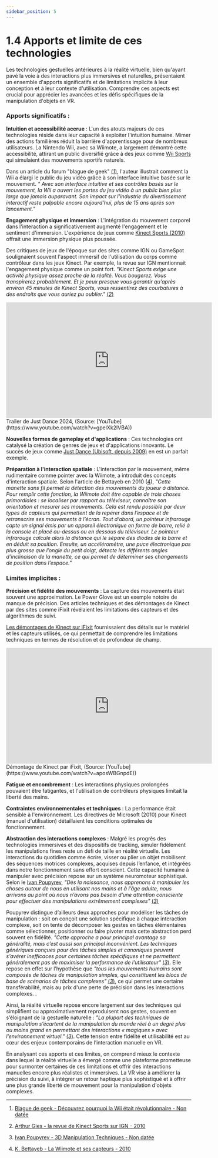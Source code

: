 ```yaml
---
sidebar_position: 5
---
```


# 1.4 Apports et limite de ces technologies

Les technologies gestuelles antérieures à la réalité virtuelle, bien qu'ayant pavé la voie à des interactions plus immersives et naturelles, présentaient un ensemble d'apports significatifs et de limitations implicite à leur conception et à leur contexte d'utilisation. Comprendre ces aspects est crucial pour apprécier les avancées et les défis spécifiques de la manipulation d'objets en VR.

### Apports significatifs :

**Intuition et accessibilité accrue** : L'un des atouts majeurs de ces technologies réside dans leur capacité à exploiter l'intuition humaine. Mimer des actions familières réduit la barrière d'apprentissage pour de nombreux utilisateurs. La Nintendo Wii, avec sa Wiimote, a largement démontré cette accessibilité, attirant un public diversifié grâce à des jeux comme [Wii Sports](https://www.nintendo.com/fr-fr/Jeux/Wii/Wii-Sports-283971.html?srsltid=AfmBOopAu7W82x_pJh0H9ONT6SKKzUjXErQeWyoKz4p0Dk_8ZLxfOlNb) qui simulaient des mouvements sportifs naturels.

Dans un article du forum "blague de geek" [(_1_)](https://www.blaguesdegeek.com/decouvrez-pourquoi-la-wii-etait-revolutionnaire/), l'auteur illustrait comment la Wii a élargi le public du jeu vidéo grâce à son interface intuitive basée sur le mouvement. _" Avec son interface intuitive et ses contrôles basés sur le mouvement, la Wii a ouvert les portes du jeu vidéo à un public bien plus large que jamais auparavant. Son impact sur l'industrie du divertissement interactif reste palpable encore aujourd'hui, plus de 15 ans après son lancement."_

**Engagement physique et immersion** : L'intégration du mouvement corporel dans l'interaction a significativement augmenté l'engagement et le sentiment d'immersion. L'expérience de jeux comme [Kinect Sports (2010)](https://fr.wikipedia.org/wiki/Kinect_Sports) offrait une immersion physique plus poussée.

Des critiques de jeux de l'époque sur des sites comme IGN ou GameSpot soulignaient souvent l'aspect immersif de l'utilisation du corps comme contrôleur dans les jeux Kinect. Par exemple, la revue sur IGN mentionnait l'engagement physique comme un point fort. _"Kinect Sports exige une activité physique assez proche de la réalité. Vous bougerez. Vous transpirerez probablement. Et je peux presque vous garantir qu'après environ 45 minutes de Kinect Sports, vous ressentirez des courbatures à des endroits que vous auriez pu oublier."_ [(_2_)](https://www.ign.com/articles/2010/11/04/kinect-sports-review)

<iframe width="560" height="315" src="https://www.youtube.com/embed/gpelXk2IVBA?si=dy7IK6dqZh48qC3k" title="YouTube video player" frameborder="0" allow="accelerometer; autoplay; clipboard-write; encrypted-media; gyroscope; picture-in-picture; web-share" referrerpolicy="strict-origin-when-cross-origin" allowfullscreen></iframe> Trailer de Just Dance 2024, (Source: [YouTube](https://www.youtube.com/watch?v=gpelXk2IVBA))

**Nouvelles formes de gameplay et d'applications** : Ces technologies ont catalysé la création de genres de jeux et d'applications innovants. Le succès de jeux comme [Just Dance (Ubisoft, depuis 2009)](<https://fr.wikipedia.org/wiki/Just_Dance_(s%C3%A9rie_de_jeux_vid%C3%A9o)>) en est un parfait exemple.

**Préparation à l'interaction spatiale** : L'interaction par le mouvement, même rudimentaire comme pointer avec la Wiimote, a introduit des concepts d'interaction spatiale. Selon l'article de Bettayeb en 2010 ([4](http://secondelmb.free.fr/edc2/activites/articlewii.pdf)), _"Cette manette sans fil permet la détection des mouvements du joueur à distance. Pour remplir cette fonction, la Wiimote doit être capable de trois choses primordiales : se localiser par rapport au téléviseur, connaître son orientation et mesurer ses mouvements. Cela est rendu possible par deux types de capteurs qui permettent de la repérer dans l’espace et de retranscrire ses mouvements à l’écran. Tout d’abord, un pointeur infrarouge capte un signal émis par un appareil électronique en forme de barre, relié à la console et placé au-dessus ou en dessous du téléviseur. Le pointeur infrarouge calcule alors la distance qui le sépare des diodes de la barre et en déduit sa position. Ensuite, un accéléromètre, une puce électronique pas plus grosse que l’ongle du petit doigt, détecte les différents angles d’inclinaison de la manette, ce qui permet de déterminer ses changements de position dans l’espace."_

### Limites implicites :

**Précision et fidélité des mouvements** : La capture des mouvements était souvent une approximation. Le Power Glove est un exemple notoire de manque de précision. Des articles techniques et des démontages de Kinect par des sites comme iFixit révélaient les limitations des capteurs et des algorithmes de suivi.

[Les démontages de Kinect sur iFixit](https://fr.ifixit.com/Vue+%C3%89clat%C3%A9e/Xbox+360+Kinect+Teardown/4066) fournissaient des détails sur le matériel et les capteurs utilisés, ce qui permettait de comprendre les limitations techniques en termes de résolution et de profondeur de champ.

<iframe width="560" height="315" src="https://www.youtube.com/embed/aposWBGnpdE?si=kJh4ZQ4qjcnTDsKH" title="YouTube video player" frameborder="0" allow="accelerometer; autoplay; clipboard-write; encrypted-media; gyroscope; picture-in-picture; web-share" referrerpolicy="strict-origin-when-cross-origin" allowfullscreen></iframe>  Démontage de Kinect par iFixit, (Source: [YouTube](https://www.youtube.com/watch?v=aposWBGnpdE))



**Fatigue et encombrement** : Les interactions physiques prolongées pouvaient être fatigantes, et l'utilisation de contrôleurs physiques limitait la liberté des mains.

**Contraintes environnementales et techniques** : La performance était sensible à l'environnement. Les directives de Microsoft (2010) pour Kinect (manuel d'utilisation) détaillaient les conditions optimales de fonctionnement.

**Abstraction des interactions complexes** : Malgré les progrès des technologies immersives et des dispositifs de tracking, simuler fidèlement les manipulations fines reste un défi de taille en réalité virtuelle. Les interactions du quotidien comme écrire, visser ou plier un objet mobilisent des séquences motrices complexes, acquises depuis l’enfance, et intégrées dans notre fonctionnement sans effort conscient. Cette capacité humaine à manipuler avec précision repose sur un système neuromoteur sophistiqué. Selon le [Ivan Poupyrev](https://docs.google.com/document/d/1xVlxUCdO4lO1bzlWmB8z4qXu5njmKpHg23HOlRwNhvs/edit?tab=t.0), _"Dès la naissance, nous apprenons à manipuler les choses autour de nous en utilisant nos mains et à l’âge adulte, nous arrivons au point où nous n’avons pas besoin d’une attention consciente pour effectuer des manipulations extrêmement complexes"_ [(_3_)](https://people.cs.vt.edu/~bowman/3dui.org/course_notes/siggraph2000/manipulation.pdf)

Poupyrev distingue d’ailleurs deux approches pour modéliser les tâches de manipulation : soit on conçoit une solution spécifique à chaque interaction complexe, soit on tente de décomposer les gestes en tâches élémentaires comme sélectionner, positionner ou faire pivoter mais cette abstraction perd souvent en fidélité. _"Cette approche a pour principal avantage sa généralité, mais c’est aussi son principal inconvénient. Les techniques génériques conçues pour des tâches simples et canoniques peuvent s’avérer inefficaces pour certaines tâches spécifiques et ne permettent généralement pas de maximiser la performance de l’utilisateur"_ [(_3_)](https://people.cs.vt.edu/~bowman/3dui.org/course_notes/siggraph2000/manipulation.pdf).
Elle repose en effet sur l’hypothèse que _"tous les mouvements humains sont composés de tâches de manipulation simples, qui constituent les blocs de base de scénarios de tâches complexes"_ [(_3_)](https://people.cs.vt.edu/~bowman/3dui.org/course_notes/siggraph2000/manipulation.pdf), ce qui permet une certaine transférabilité, mais au prix d'une perte de précision dans les interactions complexes.
.

Ainsi, la réalité virtuelle repose encore largement sur des techniques qui simplifient ou approximativement reproduisent nos gestes, souvent en s’éloignant de la gestuelle naturelle : _"La plupart des techniques de manipulation s’écartent de la manipulation du monde réel à un degré plus ou moins grand en permettant des interactions « magiques » avec l’environnement virtuel."_ [(_3_)](https://people.cs.vt.edu/~bowman/3dui.org/course_notes/siggraph2000/manipulation.pdf).
Cette tension entre fidélité et utilisabilité est au cœur des enjeux contemporains de l’interaction manuelle en VR.

En analysant ces apports et ces limites, on comprend mieux le contexte dans lequel la réalité virtuelle a émergé comme une plateforme prometteuse pour surmonter certaines de ces limitations et offrir des interactions manuelles encore plus réalistes et immersives. La VR vise à améliorer la précision du suivi, à intégrer un retour haptique plus sophistiqué et à offrir une plus grande liberté de mouvement pour la manipulation d'objets complexes.

---

1. [Blague de geek - Découvrez pourquoi la Wii était révolutionnaire - Non datée](https://www.blaguesdegeek.com/decouvrez-pourquoi-la-wii-etait-revolutionnaire/)

2. [Arthur Gies - la revue de Kinect Sports sur IGN - 2010](https://www.ign.com/articles/2010/11/04/kinect-sports-review)

3. [Ivan Poupyrev - 3D Manipulation Techniques - Non datée ](https://people.cs.vt.edu/~bowman/3dui.org/course_notes/siggraph2000/manipulation.pdf)

4. [K. Bettayeb - La Wiimote et ses capteurs - 2010](http://secondelmb.free.fr/edc2/activites/articlewii.pdf)
